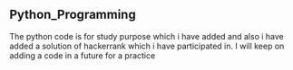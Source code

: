 ## Python_Programming

The python code is for study purpose which i have added and also i have added a solution of hackerrank which i have participated in. I will keep on adding a code in a future for a practice
